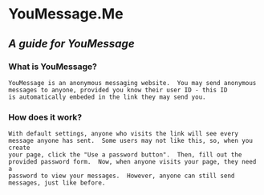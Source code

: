 # YouMessage.Me
## *A guide for YouMessage*

### What is YouMessage?
    YouMessage is an anonymous messaging website.  You may send anonymous messages to anyone, provided you know their user ID - this ID
    is automatically embeded in the link they may send you.  

### How does it work?
    With default settings, anyone who visits the link will see every message anyone has sent.  Some users may not like this, so, when you create
    your page, click the "Use a password button".  Then, fill out the provided password form.  Now, when anyone visits your page, they need a
    password to view your messages.  However, anyone can still send messages, just like before.
 
